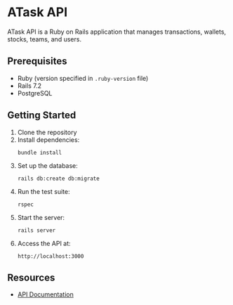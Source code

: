 # ATask API

ATask API is a Ruby on Rails application that manages transactions, wallets, stocks, teams, and users.

## Prerequisites

- Ruby (version specified in `.ruby-version` file)
- Rails 7.2
- PostgreSQL

## Getting Started

1. Clone the repository
2. Install dependencies:
   ```
   bundle install
   ```
3. Set up the database:
   ```
   rails db:create db:migrate
   ```
4. Run the test suite:
   ```
   rspec
   ```
5. Start the server:
   ```
   rails server
   ```
6. Access the API at:
   ```
   http://localhost:3000
   ```

## Resources

- [API Documentation](https://documenter.getpostman.com/view/34866725/2sAXjDeafm)

